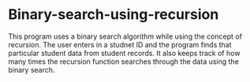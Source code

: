 # Binary-search-using-recursion

This program uses a binary search algorithm while using the concept of recursion.  The user enters in a studnet ID and the program finds that particular student data from student records.  It also keeps track of how many times the recursion function searches through the data using the binary search.
